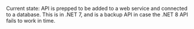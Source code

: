 Current state: API is prepped to be added to a web service and connected to a database. This is in .NET 7, and is a backup API in case the .NET 8 API fails to work in time.